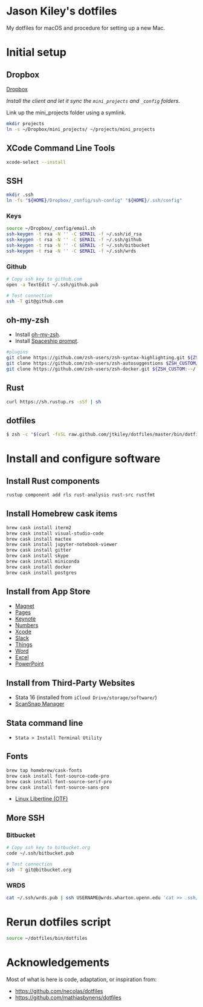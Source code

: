# Jason Kiley's dotfiles

My dotfiles for macOS and procedure for setting up a new Mac.


# Initial setup


## Dropbox

[Dropbox](https://www.dropbox.com/install2)

*Install the client and let it sync the `mini_projects` and `_config` folders.*

Link up the mini_projects folder using a symlink.

```zsh
mkdir projects
ln -s ~/Dropbox/mini_projects/ ~/projects/mini_projects
```

## XCode Command Line Tools

```zsh
xcode-select --install
```

## SSH

```zsh
mkdir .ssh
ln -fs "${HOME}/Dropbox/_config/ssh-config" "${HOME}/.ssh/config"
```

### Keys

```zsh
source ~/Dropbox/_config/email.sh
ssh-keygen -t rsa -N '' -C $EMAIL -f ~/.ssh/id_rsa
ssh-keygen -t rsa -N '' -C $EMAIL -f ~/.ssh/github
ssh-keygen -t rsa -N '' -C $EMAIL -f ~/.ssh/bitbucket
ssh-keygen -t rsa -N '' -C $EMAIL -f ~/.ssh/wrds
```

### Github

```zsh
# Copy ssh key to github.com
open -a TextEdit ~/.ssh/github.pub

# Test connection
ssh -T git@github.com

```

## oh-my-zsh

- Install [oh-my-zsh](https://github.com/robbyrussell/oh-my-zsh).
- Install [Spaceship prompt](https://github.com/denysdovhan/spaceship-prompt).

```zsh
#plugins
git clone https://github.com/zsh-users/zsh-syntax-highlighting.git ${ZSH_CUSTOM:-~/.oh-my-zsh/custom}/plugins/zsh-syntax-highlighting
git clone https://github.com/zsh-users/zsh-autosuggestions $ZSH_CUSTOM/plugins/zsh-autosuggestions
git clone https://github.com/zsh-users/zsh-docker.git ${ZSH_CUSTOM:-~/.oh-my-zsh/custom}/plugins/zsh-docker

```

## Rust

```zsh
curl https://sh.rustup.rs -sSf | sh
```


## dotfiles

```zsh
$ zsh -c "$(curl -fsSL raw.github.com/jtkiley/dotfiles/master/bin/dotfiles)"
```


# Install and configure software


## Install Rust components

```zsh
rustup component add rls rust-analysis rust-src rustfmt
```


## Install Homebrew cask items

```zsh
brew cask install iterm2
brew cask install visual-studio-code
brew cask install mactex
brew cask install jupyter-notebook-viewer
brew cask install gitter
brew cask install skype
brew cask install miniconda
brew cask install docker
brew cask install postgres
```


## Install from App Store

- [Magnet](https://itunes.apple.com/us/app/magnet/id441258766?mt=12)
- [Pages](https://itunes.apple.com/us/app/pages/id409201541?mt=12&uo=4)
- [Keynote](https://itunes.apple.com/us/app/keynote/id409183694?mt=12)
- [Numbers](https://itunes.apple.com/us/app/numbers/id409203825?mt=12)
- [Xcode](https://itunes.apple.com/us/app/xcode/id497799835?mt=12&uo=4)
- [Slack](https://itunes.apple.com/us/app/slack/id803453959?mt=12)
- [Things](https://itunes.apple.com/us/app/things-3/id904280696?mt=12)
- [Word](https://itunes.apple.com/us/app/microsoft-word/id462054704?mt=12)
- [Excel](https://itunes.apple.com/us/app/microsoft-excel/id462058435?mt=12)
- [PowerPoint](https://itunes.apple.com/us/app/microsoft-powerpoint/id462062816?mt=12)


## Install from Third-Party Websites

- Stata 16 (installed from `iCloud Drive/storage/software/`)
- [ScanSnap Manager](http://www.fujitsu.com/global/support/computing/peripheral/scanners/software/s1300i.html)


## Stata command line

- `Stata > Install Terminal Utility`


## Fonts

```zsh
brew tap homebrew/cask-fonts
brew cask install font-source-code-pro
brew cask install font-source-serif-pro
brew cask install font-source-sans-pro

```

- [Linux Libertine (OTF)](http://www.linuxlibertine.org/index.php?id=91&L=1)


## More SSH


### Bitbucket

```zsh
# Copy ssh key to bitbucket.org
code ~/.ssh/bitbucket.pub

# Test connection
ssh -T git@bitbucket.org

```

### WRDS

```zsh
cat ~/.ssh/wrds.pub | ssh USERNAME@wrds.wharton.upenn.edu 'cat >> .ssh/authorized_keys'
```

# Rerun dotfiles script

```zsh
source ~/dotfiles/bin/dotfiles

```

# Acknowledgements

Most of what is here is code, adaptation, or inspiration from:

- https://github.com/necolas/dotfiles
- https://github.com/mathiasbynens/dotfiles
